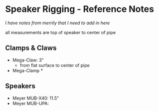 # Speaker Rigging - Reference Notes

*I have notes from merrily that I need to add in here*

all measurements are top of speaker to center of pipe

## Clamps & Claws
* Mega-Claw: 3"
	* from flat surface to center of pipe
* Mega-Clamp
	* 

## Speakers
* Meyer MUB-X40: 11.5"
* Meyer MUB-UPA: 